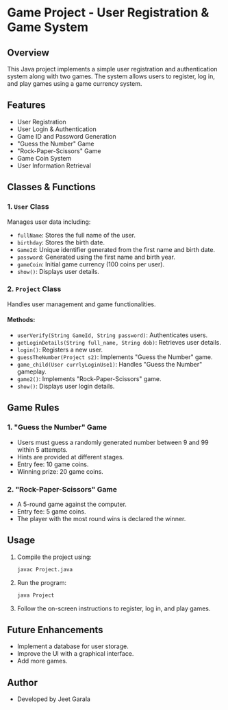 # Game Project - User Registration & Game System

## Overview
This Java project implements a simple user registration and authentication system along with two games. The system allows users to register, log in, and play games using a game currency system.

## Features
- User Registration
- User Login & Authentication
- Game ID and Password Generation
- "Guess the Number" Game
- "Rock-Paper-Scissors" Game
- Game Coin System
- User Information Retrieval

## Classes & Functions

### 1. `User` Class
Manages user data including:
- `fullName`: Stores the full name of the user.
- `birthday`: Stores the birth date.
- `GameId`: Unique identifier generated from the first name and birth date.
- `password`: Generated using the first name and birth year.
- `gameCoin`: Initial game currency (100 coins per user).
- `show()`: Displays user details.

### 2. `Project` Class
Handles user management and game functionalities.

#### Methods:
- `userVerify(String GameId, String password)`: Authenticates users.
- `getLoginDetails(String full_name, String dob)`: Retrieves user details.
- `login()`: Registers a new user.
- `guessTheNumber(Project s2)`: Implements "Guess the Number" game.
- `game_child(User currlyLoginUse1)`: Handles "Guess the Number" gameplay.
- `game2()`: Implements "Rock-Paper-Scissors" game.
- `show()`: Displays user login details.

## Game Rules

### 1. "Guess the Number" Game
- Users must guess a randomly generated number between 9 and 99 within 5 attempts.
- Hints are provided at different stages.
- Entry fee: 10 game coins.
- Winning prize: 20 game coins.

### 2. "Rock-Paper-Scissors" Game
- A 5-round game against the computer.
- Entry fee: 5 game coins.
- The player with the most round wins is declared the winner.

## Usage
1. Compile the project using:
   ```sh
   javac Project.java
   ```
2. Run the program:
   ```sh
   java Project
   ```
3. Follow the on-screen instructions to register, log in, and play games.

## Future Enhancements
- Implement a database for user storage.
- Improve the UI with a graphical interface.
- Add more games.

## Author
- Developed by Jeet Garala

